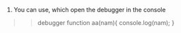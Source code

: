 1. You can use, which open the debugger in the console
>>debugger
function aa(nam){
console.log(nam);
}

